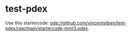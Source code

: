 # test-pdex

Use this startercode: [pde://github.com/vincentsijben/test-pdex/raw/main/startercode-mmt3.pdex](pde://github.com/vincentsijben/test-pdex/raw/main/startercode-mmt3.pdex).
